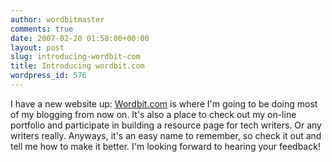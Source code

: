 ```yaml
---
author: wordbitmaster
comments: true
date: 2007-02-20 01:58:00+00:00
layout: post
slug: introducing-wordbit-com
title: Introducing wordbit.com
wordpress_id: 576
---
```


I have a new website up: [Wordbit.com](http://www.wordbit.com/) is where I'm going to be doing most of my blogging from now on. It's also a place to check out my on-line portfolio and participate in building a resource page for tech writers. Or any writers really. Anyways, it's an easy name to remember, so check it out and tell me how to make it better. I'm looking forward to hearing your feedback!
